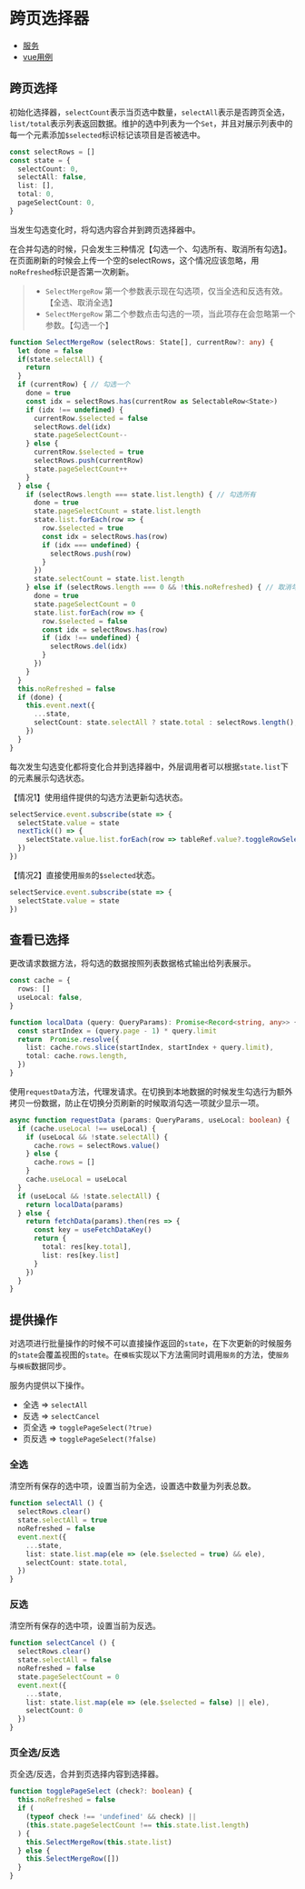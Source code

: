 # 跨页选择器

* [服务](https://github.com/poyoho/shared/tree/master/packages/service/pagination-select)
* [vue用例](https://github.com/poyoho/shared/blob/master/playground/vue/src/views/pagination.vue)

## 跨页选择

初始化选择器，`selectCount`表示当页选中数量，`selectAll`表示是否跨页全选，`list/total`表示列表返回数据。维护的选中列表为一个`Set`，并且对展示列表中的每一个元素添加`$selected`标识标记该项目是否被选中。

```ts
const selectRows = []
const state = {
  selectCount: 0,
  selectAll: false,
  list: [],
  total: 0,
  pageSelectCount: 0,
}
```
当发生勾选变化时，将勾选内容合并到跨页选择器中。

在合并勾选的时候，只会发生三种情况【勾选一个、勾选所有、取消所有勾选】。在页面刷新的时候会上传一个空的selectRows，这个情况应该忽略，用`noRefreshed`标识是否第一次刷新。

> * `SelectMergeRow` 第一个参数表示现在勾选项，仅当全选和反选有效。【全选、取消全选】
> * `SelectMergeRow` 第二个参数点击勾选的一项，当此项存在会忽略第一个参数。【勾选一个】

```ts
function SelectMergeRow (selectRows: State[], currentRow?: any) {
  let done = false
  if(state.selectAll) {
    return
  }
  if (currentRow) { // 勾选一个
    done = true
    const idx = selectRows.has(currentRow as SelectableRow<State>)
    if (idx !== undefined) {
      currentRow.$selected = false
      selectRows.del(idx)
      state.pageSelectCount--
    } else {
      currentRow.$selected = true
      selectRows.push(currentRow)
      state.pageSelectCount++
    }
  } else {
    if (selectRows.length === state.list.length) { // 勾选所有
      done = true
      state.pageSelectCount = state.list.length
      state.list.forEach(row => {
        row.$selected = true
        const idx = selectRows.has(row)
        if (idx === undefined) {
          selectRows.push(row)
        }
      })
      state.selectCount = state.list.length
    } else if (selectRows.length === 0 && !this.noRefreshed) { // 取消勾选
      done = true
      state.pageSelectCount = 0
      state.list.forEach(row => {
        row.$selected = false
        const idx = selectRows.has(row)
        if (idx !== undefined) {
          selectRows.del(idx)
        }
      })
    }
  }
  this.noRefreshed = false
  if (done) {
    this.event.next({
      ...state,
      selectCount: state.selectAll ? state.total : selectRows.length(),
    })
  }
}
```

每次发生勾选变化都将变化合并到选择器中，外层调用者可以根据`state.list`下的元素展示勾选状态。

【情况1】使用组件提供的勾选方法更新勾选状态。

```ts
selectService.event.subscribe(state => {
  selectState.value = state
  nextTick(() => {
    selectState.value.list.forEach(row => tableRef.value?.toggleRowSelection(row, row.$selected))
  })
})
```

【情况2】直接使用`服务`的`$selected`状态。

```ts
selectService.event.subscribe(state => {
  selectState.value = state
})
```

## 查看已选择

更改请求数据方法，将勾选的数据按照列表数据格式输出给列表展示。

```ts
const cache = {
  rows: []
  useLocal: false,
}

function localData (query: QueryParams): Promise<Record<string, any>> {
  const startIndex = (query.page - 1) * query.limit
  return  Promise.resolve({
    list: cache.rows.slice(startIndex, startIndex + query.limit),
    total: cache.rows.length,
  })
}
```

使用`requestData`方法，代理发请求。在切换到本地数据的时候发生勾选行为额外拷贝一份数据，防止在切换分页刷新的时候取消勾选一项就少显示一项。

```ts
async function requestData (params: QueryParams, useLocal: boolean) {
  if (cache.useLocal !== useLocal) {
    if (useLocal && !state.selectAll) {
      cache.rows = selectRows.value()
    } else {
      cache.rows = []
    }
    cache.useLocal = useLocal
  }
  if (useLocal && !state.selectAll) {
    return localData(params)
  } else {
    return fetchData(params).then(res => {
      const key = useFetchDataKey()
      return {
        total: res[key.total],
        list: res[key.list]
      }
    })
  }
}
```

## 提供操作

对选项进行批量操作的时候不可以直接操作返回的`state`，在下次更新的时候服务的`state`会覆盖视图的`state`。在`模板`实现以下方法需同时调用`服务`的方法，使`服务`与`模板`数据同步。


服务内提供以下操作。

- 全选 => `selectAll`
- 反选 => `selectCancel`
- 页全选 => `togglePageSelect(?true)`
- 页反选 => `togglePageSelect(?false)`

### 全选

清空所有保存的选中项，设置当前为全选，设置选中数量为列表总数。

```ts
function selectAll () {
  selectRows.clear()
  state.selectAll = true
  noRefreshed = false
  event.next({
    ...state,
    list: state.list.map(ele => (ele.$selected = true) && ele),
    selectCount: state.total,
  })
}
```

### 反选

清空所有保存的选中项，设置当前为反选。

```ts
function selectCancel () {
  selectRows.clear()
  state.selectAll = false
  noRefreshed = false
  state.pageSelectCount = 0
  event.next({
    ...state,
    list: state.list.map(ele => (ele.$selected = false) || ele),
    selectCount: 0
  })
}
```

### 页全选/反选

页全选/反选，合并到页选择内容到选择器。

```ts
function togglePageSelect (check?: boolean) {
  this.noRefreshed = false
  if (
    (typeof check !== 'undefined' && check) ||
    (this.state.pageSelectCount !== this.state.list.length)
  ) {
    this.SelectMergeRow(this.state.list)
  } else {
    this.SelectMergeRow([])
  }
}
```
